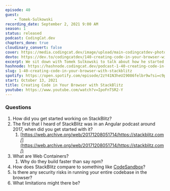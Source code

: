 ```yaml
---
episode: 40
guest: 
    - Tomek-Sulkowski
recording_date: September 2, 2021 9:00 AM
season: 1
status: released
podcast: CodingCat.dev
chapters_done: true
cloudinary_convert: false
cover: https://media.codingcat.dev/image/upload/main-codingcatdev-photo/ome6ihlaksocf2rtzfhe.png
devto: https://dev.to/codingcatdev/140-creating-code-in-your-browser-with-stackblitz-33pb
excerpt: We sit down with Tomek Sulkowski to talk about how he started as an original engineer for StackBlitz. We also talk about Web Containers and how StackBlitz is leveraging them to program on the web.
hashnode: https://hashnode.codingcat.dev/podcast-1-40-creating-code-in-your-browser-with-stackblitz
slug: 1-40-creating-code-in-your-browser-with-stackblitz
spotify: https://open.spotify.com/episode/2zY41N3heUI9086felbr9w?si=c9pH-CffT76a68uMg5jFLQ
start: October 13, 2021
title: Creating Code in Your Browser with StackBlitz
youtube: https://www.youtube.com/watch?v=IpoFnTSR2-Y
---
```

### Questions

1. How did you get started working on StackBlitz?
2. The first that I heard of StackBlitz was in an Angular podcast around 2017, when did you get started with it?
    1. [https://web.archive.org/web/20171208051714/https://stackblitz.com/](https://web.archive.org/web/20171208051714/https://stackblitz.com/)
3. What are Web Containers?
    1. Why do they build faster than say npm?
4. How does StackBlitz compare to something like [CodeSandbox](https://codesandbox.io/)?
5. Is there any security risks in running your entire codebase in the browser?
6. What limitations might there be?